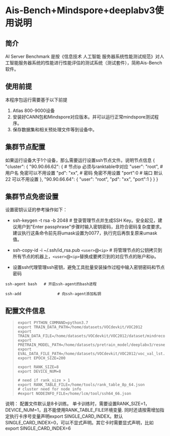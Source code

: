 # Ais-Bench+Mindspore+deeplabv3使用说明

## 简介

AI Server Benchmark 是按《信息技术 人工智能 服务器系统性能测试规范》对人工智能服务器系统的性能进行性能评估的测试系统（测试套件），简称Ais-Bench软件。

## 使用前提

本程序包运行需要基于以下前提

1. Atlas 800-9000设备
2. 安装好CANN包和Mindspore对应版本。并可以运行正常mindspore测试程序。
3. 保存数据集和相关预处理文件等到设备中。

## 集群节点配置

如果运行设备大于1个设备，那么需要运行设置ssh节点文件。说明节点信息
{
"cluster": {
"90.90.66.62": {    # 节点ip 必须与ranktable中对应
"user": "root",   # 用户名 免密可以不用设置
"pd": "xx",  # 密码 免密不用设置
"port":0   # 端口 默认22  可以不用设置
},
"90.90.66.64": {
"user": "root",
"pd": "xx",
"port":1
}
}
}

## 集群节点免密设置

设置密钥认证的参考操作如下：

+ ssh-keygen -t rsa -b 2048   # 登录管理节点并生成SSH Key。安全起见，建议用户到"Enter passphrase"步骤时输入密钥密码，且符合密码复杂度要求。建议执行这条命令前先将umask设置为0077，执行完后再恢复原来umask值。

+ ssh-copy-id -i ~/.ssh/id_rsa.pub `<user>`@`<ip>`   # 将管理节点的公钥拷贝到所有节点的机器上，`<user>`@`<ip>`替换成要拷贝到的对应节点的账户和ip。

+ 设置ssh代理管理ssh密钥，避免工具批量安装操作过程中输入密钥密码和节点密码

```
ssh-agent bash   # 开启ssh-agent的bash进程
```


```
ssh-add                # 向ssh-agent添加私钥
```


## 配置文件信息

> ```
> export PYTHON_COMMAND=python3.7
> export TRAIN_DATA_PATH=/home/datasets/VOCdevkit/VOC2012
> export TRAIN_DATA_FILE=/home/datasets/VOCdevkit/VOC2012/dataset/mindrecored_deeplabv3.mindrecord0
> export PRETRAIN_MODEL_PATH=/home/datasets/pretrain_model/deeplabv3/resnet101_ascend_v120_imagenet2012_official_cv_bs32_acc78.ckpt
> export EVAL_DATA_FILE_PATH=/home/datasets/VOCdevkit/VOC2012/voc_val_lst.txt
> export EPOCH_SIZE=200
>
> export RANK_SIZE=8
> export DEVICE_NUM=8
>
> # need if rank_size > 1
> export RANK_TABLE_FILE=/home/tools/rank_table_8p_64.json
> # cluster need for node info
> #export NODEINFO_FILE=/home/lcm/tool/ssh64_66.json
> ```

说明：
配置文件默认是8卡训练。
单卡训练时，需要设置RANK_SIZE=1，DEVICE_NUM=1，且不能使用RANK_TABLE_FILE环境变量.
同时还请按需增加指定执行卡序号变量声明export SINGLE_CARD_INDEX。默认 SINGLE_CARD_INDEX=0，可以不显式声明。其它卡时需要显式声明，比如export SINGLE_CARD_INDEX=6
